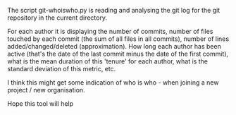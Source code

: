 
The script git-whoiswho.py is reading and analysing the git log for the git repository in the current directory.

For each author it is displaying the number of commits, number of files touched by each commit (the sum of all files in all commits), number of lines added/changed/deleted (approximation). How long each author has been active (that's the date of the last commit minus the date of the first commit), what is the mean duration of this 'tenure' for each author, what is the standard deviation of this metric, etc.

I think this might get some indication of who is who - when joining a new project / new organisation. 

Hope this tool will help

